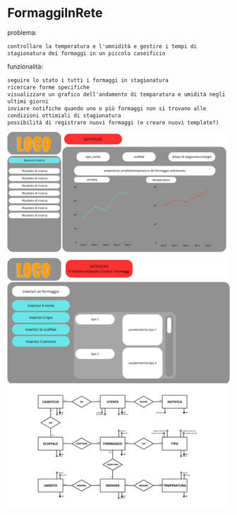 # FormaggiInRete
problema:

    controllare la temperatura e l'umnidità e gestire i tempi di stagionatura dei formaggi in un piccolo caseificio


funzionalità:
    
    seguire lo stato i tutti i formaggi in stagionatura
    ricercare forme specifiche
    visualizzare un grafico dell'andamento di temparatura e umidità negli ultimi giorni
    inviare notifiche quando uno o più formaggi non si trovano alle condizioni ottimiali di stagionatura
    possibilità di registrare nuovi formaggi (e creare nuovi template?)

    
![mockup1](/schermata%201.png)
![mockup2](/schermata%202.png)    
![ER](/ER%20formaggi.png)  
